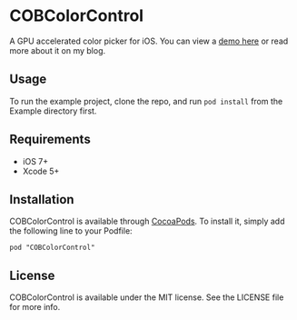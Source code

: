 # COBColorControl

A GPU accelerated color picker for iOS. You can view a [demo here](https://www.youtube.com/watch?v=4B6AIAnnEHQ) or read more about it on my blog.

## Usage

To run the example project, clone the repo, and run `pod install` from the Example directory first.

## Requirements

* iOS 7+
* Xcode 5+

## Installation

COBColorControl is available through [CocoaPods](http://cocoapods.org). To install
it, simply add the following line to your Podfile:

    pod "COBColorControl"

## License

COBColorControl is available under the MIT license. See the LICENSE file for more info.

